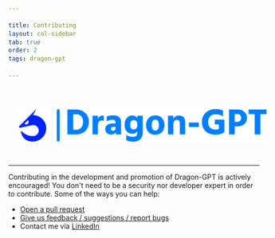 ```yaml
---

title: Contributing
layout: col-sidebar
tab: true
order: 2
tags: dragon-gpt

---
```


<img src="assets/images/logo.png" alt="Dragon-GPT Logo" hspace="15" vspace="45" style="margin-bottom: 30px; position: relative">

---

Contributing in the development and promotion of Dragon-GPT is actively encouraged! You don't need to be a security nor developer expert in order to contribute. Some of the ways you can help:

- [Open a pull request](https://github.com/LuizBoina/dragon-gpt/pulls)
- [Give us feedback / suggestions / report bugs](https://github.com/LuizBoina/dragon-gpt/issues)
- Contact me via [LinkedIn](https://www.linkedin.com/in/luiz-felipe-boina/)